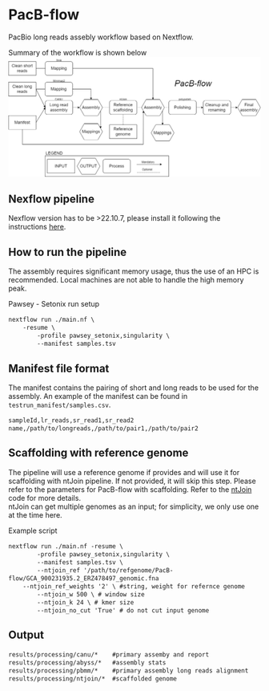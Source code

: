 # PacB-flow
PacBio long reads assebly workflow based on Nextflow.    


Summary of the workflow is shown below
![nf-pipeline](img/Nf-pacbflow.png)

## Nexflow pipeline
Nexflow version has to be >22.10.7, please install it following the instructions [here](https://www.nextflow.io/docs/latest/install.html).

## How to run the pipeline
The assembly requires significant memory usage, thus the use of an HPC is recommended. Local machines are not able to handle the high memory peak.    

Pawsey - Setonix run setup
```
nextflow run ./main.nf \
	-resume \
        -profile pawsey_setonix,singularity \
        --manifest samples.tsv
```

## Manifest file format
The manifest contains the pairing of short and long reads to be used for the assembly. An example of the manifest can be found in ```testrun_manifest/samples.csv```.    
```
sampleId,lr_reads,sr_read1,sr_read2
name,/path/to/longreads,/path/to/pair1,/path/to/pair2
```

## Scaffolding with reference genome
The pipeline will use a reference genome if provides and will use it for scaffolding with ntJoin pipeline. If not provided, it will skip this step. Please refer to the parameters for PacB-flow with scaffolding. Refer to the [ntJoin](https://github.com/bcgsc/ntJoin) code for more details.                 
ntJoin can get multiple genomes as an input; for simplicity, we only use one at the time here.    

Example script
```
nextflow run ./main.nf -resume \
        -profile pawsey_setonix,singularity \
        --manifest samples.tsv \
        --ntjoin_ref '/path/to/refgenome/PacB-flow/GCA_900231935.2_ERZ478497_genomic.fna 
	--ntjoin_ref_weights '2' \ #string, weight for refernce genome
        --ntjoin_w 500 \ # window size
        --ntjoin_k 24 \ # kmer size
        --ntjoin_no_cut 'True' # do not cut input genome
```

## Output
```
results/processing/canu/*    #primary assemby and report
results/processing/abyss/*   #assembly stats
results/processing/pbmm/*    #primary assembly long reads alignment
results/processing/ntjoin/*  #scaffolded genome
```
